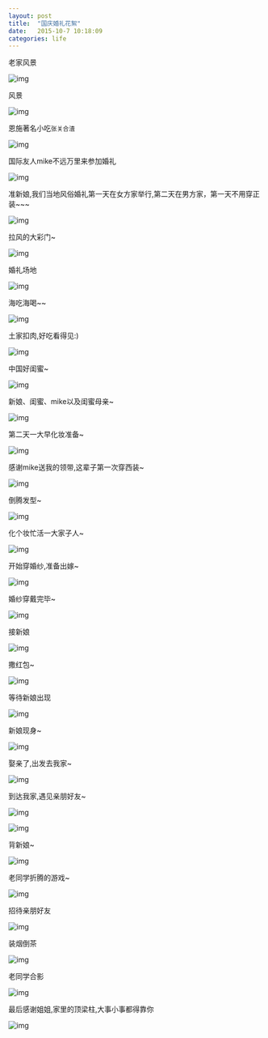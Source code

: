```yaml
---
layout: post
title:  "国庆婚礼花絮"
date:   2015-10-7 10:18:09
categories: life
---
```


老家风景

![img](https://img.alicdn.com/imgextra/i4/258808662/TB2WV5MfVXXXXaVXpXXXXXXXXXX_!!258808662.jpg)

风景

![img](https://img.alicdn.com/imgextra/i1/258808662/TB2GLK0fVXXXXcxXXXXXXXXXXXX_!!258808662.jpg)

恩施著名小吃`张关合渣`

![img](https://img.alicdn.com/imgextra/i3/258808662/TB26yGLfVXXXXbmXpXXXXXXXXXX_!!258808662.jpg)

国际友人mike不远万里来参加婚礼

![img](https://img.alicdn.com/imgextra/i2/258808662/TB2upW4fVXXXXbsXXXXXXXXXXXX_!!258808662.jpg)

准新娘,我们当地风俗婚礼第一天在女方家举行,第二天在男方家，第一天不用穿正装~~~

![img](https://img.alicdn.com/imgextra/i1/258808662/TB21iq8fVXXXXaGXXXXXXXXXXXX_!!258808662.jpg)

拉风的大彩门~

![img](https://img.alicdn.com/imgextra/i2/258808662/TB2_tK1fVXXXXciXXXXXXXXXXXX_!!258808662.jpg)

婚礼场地

![img](https://img.alicdn.com/imgextra/i1/258808662/TB25aOHfVXXXXcqXpXXXXXXXXXX_!!258808662.jpg)

海吃海喝~~

![img](https://img.alicdn.com/imgextra/i1/258808662/TB2xi56fVXXXXa9XXXXXXXXXXXX_!!258808662.jpg)

土家扣肉,好吃看得见:)

![img](https://img.alicdn.com/imgextra/i3/258808662/TB2bZiFfVXXXXcmXpXXXXXXXXXX_!!258808662.jpg)

中国好闺蜜~

![img](https://img.alicdn.com/imgextra/i4/258808662/TB2k5SOfVXXXXa9XpXXXXXXXXXX_!!258808662.jpg)

新娘、闺蜜、mike以及闺蜜母亲~

![img](https://img.alicdn.com/imgextra/i4/258808662/TB2yIGQfVXXXXajXpXXXXXXXXXX_!!258808662.jpg)




第二天一大早化妆准备~

![img](https://img.alicdn.com/imgextra/i4/258808662/TB2pUOYfVXXXXcxXXXXXXXXXXXX_!!258808662.jpg)

感谢mike送我的领带,这辈子第一次穿西装~

![img](https://img.alicdn.com/imgextra/i4/258808662/TB2HJvbfVXXXXXOXXXXXXXXXXXX_!!258808662.png)

倒腾发型~

![img](https://img.alicdn.com/imgextra/i3/258808662/TB2.ieIfVXXXXcjXpXXXXXXXXXX_!!258808662.jpg)

化个妆忙活一大家子人~

![img](https://img.alicdn.com/imgextra/i2/258808662/TB2369KfVXXXXbDXpXXXXXXXXXX_!!258808662.jpg)

开始穿婚纱,准备出嫁~

![img](https://img.alicdn.com/imgextra/i3/258808662/TB2fDW8fVXXXXayXXXXXXXXXXXX_!!258808662.jpg)

婚纱穿戴完毕~

![img](https://img.alicdn.com/imgextra/i2/258808662/TB264iNfVXXXXaOXpXXXXXXXXXX_!!258808662.jpg)

接新娘

![img](https://img.alicdn.com/imgextra/i2/258808662/TB2RfaHfVXXXXcsXpXXXXXXXXXX_!!258808662.jpg)

撒红包~

![img](https://img.alicdn.com/imgextra/i1/258808662/TB2czCJfVXXXXbZXpXXXXXXXXXX_!!258808662.jpg)


等待新娘出现

![img](https://img.alicdn.com/imgextra/i2/258808662/TB2KPqQfVXXXXbaXpXXXXXXXXXX_!!258808662.jpg)


新娘现身~

![img](https://img.alicdn.com/imgextra/i4/258808662/TB2GXCIfVXXXXcTXpXXXXXXXXXX_!!258808662.jpg)


娶亲了,出发去我家~

![img](https://img.alicdn.com/imgextra/i2/258808662/TB2EBiOfVXXXXaRXpXXXXXXXXXX_!!258808662.jpg)


到达我家,遇见亲朋好友~

![img](https://img.alicdn.com/imgextra/i3/258808662/TB2oWONfVXXXXa_XpXXXXXXXXXX_!!258808662.jpg)

![img](https://img.alicdn.com/imgextra/i4/258808662/TB2msCGfVXXXXc8XpXXXXXXXXXX_!!258808662.jpg)

背新娘~

![img](https://img.alicdn.com/imgextra/i3/258808662/TB2Cc5UfVXXXXXCXpXXXXXXXXXX_!!258808662.jpg)

老同学折腾的游戏~

![img](https://img.alicdn.com/imgextra/i2/258808662/TB2gOSTfVXXXXXLXpXXXXXXXXXX_!!258808662.jpg)



招待亲朋好友

![img](https://img.alicdn.com/imgextra/i2/258808662/TB2bcfbfVXXXXXmXXXXXXXXXXXX_!!258808662.jpg)

装烟倒茶

![img](https://img.alicdn.com/imgextra/i1/258808662/TB2.n5_fVXXXXaXXXXXXXXXXXXX_!!258808662.jpg)

老同学合影

![img](https://img.alicdn.com/imgextra/i2/258808662/TB2aaOPfVXXXXaTXpXXXXXXXXXX_!!258808662.jpg)

最后感谢姐姐,家里的顶梁柱,大事小事都得靠你

![img](https://img.alicdn.com/imgextra/i2/258808662/TB2Uku2fVXXXXbNXXXXXXXXXXXX_!!258808662.jpg)



